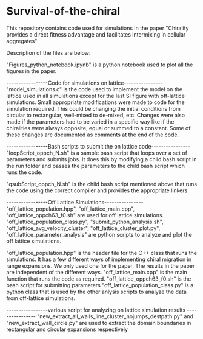 # Survival-of-the-chiral
This repository contains code used for simulations in the paper  "Chirality provides a direct fitness advantage and facilitates intermixing in cellular aggregates"

Description of the files are below:

"Figures_python_notebook.ipynb" is a python notebook used to plot all the figures in the paper.

-----------------Code for simulations on lattice----------------
"model_simulations.c" is the code used to implement the model on the lattice used in all simulations except for the last SI figure with off-lattice simulations. Small appropriate modifications were made to code for the simulation required. This could be changing the initial conditions from circular to rectangular, well-mixed to de-mixed, etc.  Changes were also made if the parameters had to be varied in a specific way like if the chiralities were always opposite, equal or summed to a constant. Some of these changes are documented as comments at the end of the code. 

-----------------Bash scripts to submit the on lattice code----------------
"loopScript_oppch_N.sh" is a sample bash script that loops over a set of parameters and submits jobs. It does this by modifying a child bash script in the run folder and passes the parameters to the child bash script which runs the code.

"qsubScript_oppch_N.sh" is the child bash script mentioned above that runs the code using the correct compiler and provides the appropriate linkers


-----------------Off Lattice Simulations----------------
"off_lattice_population.hpp", "off_lattice_main.cpp", "off_lattice_oppch63_f0.sh" are used for off lattice simulations.
"off_lattice_population_class.py", "submit_python_analysis.sh", "off_lattice_avg_velocity_cluster", "off_lattice_cluster_plot.py", "off_lattice_parameter_analysis"  are python scripts to analyze and plot the off lattice simulations. 

"off_lattice_population.hpp" is the header file for the C++ class that runs the simulations. It has a few different ways of implementing chiral migration in range expansions. We only used one for the paper. The results in the paper are independent of the different ways.
"off_lattice_main.cpp" is the main function that runs the code as required.
"off_lattice_oppch63_f0.sh" is the bash script for submitting parameters
"off_lattice_population_class.py" is a python class that is used by the other anlysis scripts to analyze the data from off-lattice simulations.


-----------------various script for analyzing on lattice simulation results ----------------
"new_extract_all_walls_line_cluster_nojumps_destpath.py"	and "new_extract_wall_circle.py" are used to extract the domain boundaries in rectangular and circular expansions respectively
